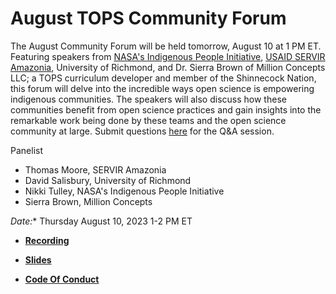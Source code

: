 # August TOPS Community Forum

The August Community Forum will be held tomorrow, August 10 at 1 PM ET. Featuring speakers from [NASA's Indigenous People Initiative](https://appliedsciences.nasa.gov/what-we-do/capacity-building/indigenous-peoples-initiative), [USAID SERVIR Amazonia](https://servir.alliancebioversityciat.org/), University of Richmond, and Dr. Sierra Brown of Million Concepts LLC; a TOPS curriculum developer and member of the Shinnecock Nation, this forum will delve into the incredible ways open science is empowering indigenous communities. The speakers will also discuss how these communities benefit from open science practices and gain insights into the remarkable work being done by these teams and the open science community at large. Submit questions [here](https://nasa.cnf.io/sessions/kzbb/#!/dashboard) for the Q&A session.

Panelist
- Thomas Moore, SERVIR Amazonia
- David Salisbury, University of Richmond
- Nikki Tulley, NASA's Indigenous People Initiative
- Sierra Brown, Million Concepts
 

*Date:** Thursday August 10, 2023 1-2 PM ET

- **[Recording](https://www.youtube.com/watch?v=Pzazn55Wk_0)**

- **[Slides](https://zenodo.org/record/8258741)**

- **[Code Of Conduct](https://github.com/nasa/Transform-to-Open-Science/blob/main/docs/Area1_Engagement/Community_Forums/code_of_conduct.md)**
